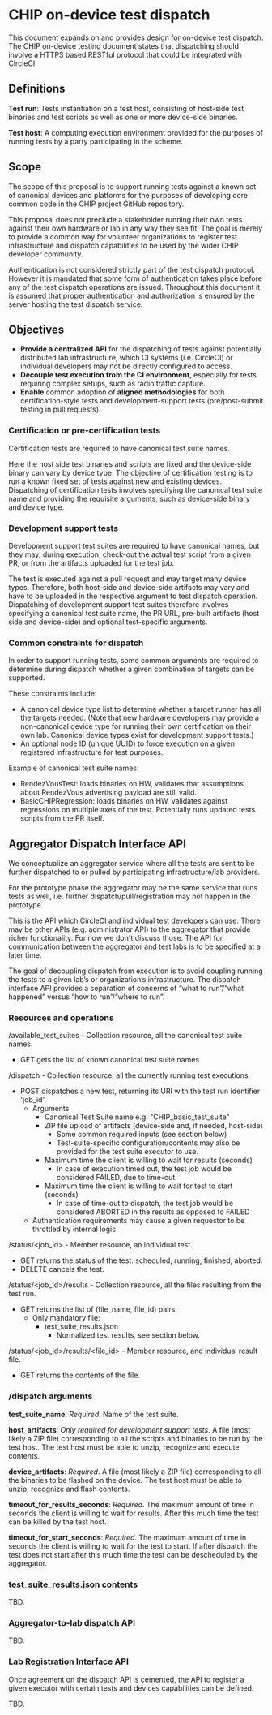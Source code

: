 # CHIP on-device test dispatch

This document expands on and provides design for on-device test dispatch. The 
CHIP on-device testing document states that dispatching should involve a HTTPS
based RESTful protocol that could be integrated with CircleCI.

## Definitions
**Test run**: Tests instantiation on a test host, consisting of host-side test
binaries and test scripts as well as one or more device-side binaries.

**Test host**: A computing execution environment provided for the purposes of
running tests by a party participating in the scheme.

## Scope
The scope of this proposal is to support running tests against a known set of
canonical devices and platforms for the purposes of developing core common code
in the CHIP project GitHub repository. 

This proposal does not preclude a stakeholder running their own tests against
their own hardware or lab in any way they see fit. The goal is merely to provide
a common way for volunteer organizations to register test infrastructure and
dispatch capabilities to be used by the wider CHIP developer community.

Authentication is not considered strictly part of the test dispatch protocol.
However it is mandated that some form of authentication takes place before any
of the test dispatch operations are issued. Throughout this document it is
assumed that proper authentication and authorization is ensured by the server
hosting the test dispatch service.

## Objectives
-   **Provide a centralized API** for the dispatching of tests against
potentially distributed lab infrastructure, which CI systems (i.e. CircleCI) or
individual developers may not be directly configured to access.
-   **Decouple test execution from the CI environment**, especially for tests
requiring complex setups, such as radio traffic capture.
-   **Enable** common adoption of **aligned methodologies** for both
certification-style tests and development-support tests (pre/post-submit
testing in pull requests).

### Certification or pre-certification tests
Certification tests are required to have canonical test suite names.

Here the host side test binaries and scripts are fixed and the device-side
binary can vary by device type. The objective of certification testing is to
run a known fixed set of tests against new and existing devices. Dispatching of
certification tests involves specifying the canonical test suite name and
providing the requisite arguments, such as device-side binary and device type.

### Development support tests
Development support test suites are required to have canonical names, but they
may, during execution, check-out the actual test script from a given PR, or
from the artifacts uploaded for the test job.

The test is executed against a pull request and may target many device types.
Therefore, both host-side and device-side artifacts may vary and have to be
uploaded in the respective argument to test dispatch operation. Dispatching of
development support test suites therefore involves specifying a canonical test
suite name, the PR URL, pre-built artifacts (host side and device-side) and
optional test-specific arguments.

### Common constraints for dispatch
In order to support running tests, some common arguments are required to
determine during dispatch whether a given combination of targets can be
supported.

These constraints include:
-  A canonical device type list to determine whether a target runner has all
the targets needed. (Note that new hardware developers may provide a
non-canonical device type for running their own certification on their own lab.
Canonical device types exist for development support tests.)
-  An optional node ID (unique UUID) to force execution on a given registered
infrastructure for test purposes.


Example of canonical test suite names:
-  RendezVousTest: loads binaries on HW, validates that assumptions about
RendezVous advertising payload are still valid.
-  BasicCHIPRegression: loads binaries on HW, validates against regressions on
multiple axes of the test. Potentially runs updated tests scripts from the PR
itself.

## Aggregator Dispatch Interface API
We conceptualize an aggregator service where all the tests are sent to be
further dispatched to or pulled by participating infrastructure/lab providers.

For the prototype phase the aggregator may be the same service that runs tests
as well, i.e. further dispatch/pull/registration may not happen in the prototype. 

This is the API which CircleCI and individual test developers can use. There
may be other APIs (e.g. administrator API) to the aggregator that provide
richer functionality. For now we don't discuss those.
The API for communication between the aggregator and test labs is to be
specified at a later time.

The goal of decoupling dispatch from execution is to avoid coupling running the
tests to a given lab’s or organization’s infrastructure. The dispatch interface
API provides a separation of concerns of “what to run”/“what happened” versus
“how to run”/“where to run”.

### Resources and operations
/available_test_suites - Collection resource, all the canonical test suite
names.
-   GET gets the list of known canonical test suite names

/dispatch - Collection resource, all the currently running test executions.
-   POST dispatches a new test, returning its URI with the test run identifier
'job_id'.
    -   Arguments
        -   Canonical Test Suite name e.g. "CHIP_basic_test_suite"
        -   ZIP file upload of artifacts (device-side and, if needed,
host-side)
            -   Some common required inputs (see section below)
            -   Test-suite-specific configuration/contents may also be provided
for the test suite executor to use.
        -   Maximum time the client is willing to wait for results (seconds)
            -   In case of execution timed out, the test job would be
considered FAILED, due to time-out.
        -   Maximum time the client is willing to wait for test to start
(seconds)
            -   In case of time-out to dispatch, the test job would be
considered ABORTED in the results as opposed to FAILED
    -   Authentication requirements may cause a given requestor to be
throttled by internal logic.

/status/<job_id> - Member resource, an individual test.
-   GET returns the status of the test: scheduled, running, finished, aborted.
-   DELETE cancels the test.

/status/<job_id>/results - Collection resource, all the files resulting from
the test run.
-   GET returns the list of (file_name, file_id) pairs.
    -   Only mandatory file: 
        -   test_suite_results.json
            -   Normalized test results, see section below.

/status/<job_id>/results/<file_id> - Member resource, and individual result
file.
-   GET returns the contents of the file.

### /dispatch arguments
**test_suite_name**: _Required_. Name of the test suite.

**host_artifacts**: _Only required for development support tests_. A file
(most likely a ZIP file) corresponding to all the scripts and binaries to be
run by the test host. The test host must be able to unzip, recognize and
execute contents.

**device_artifacts**: _Required_. A file (most likely a ZIP file) corresponding
to all the binaries to be flashed on the device. The test host must be able to
unzip, recognize and flash contents.

**timeout_for_results_seconds**: _Required_. The maximum amount of time in
seconds the client is willing to wait for results. After this much time the
test can be killed by the test host.

**timeout_for_start_seconds**: _Required_. The maximum amount of time in
seconds the client is willing to wait for the test to start. If after dispatch
the test does not start after this much time the test can be descheduled by the
aggregator.

### test_suite_results.json contents
TBD.

### Aggregator-to-lab dispatch API
TBD.

### Lab Registration Interface API
Once agreement on the dispatch API is cemented, the API to register a given
executor with certain tests and devices capabilities can be defined.

TBD.

